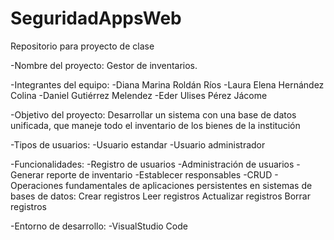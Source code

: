 # SeguridadAppsWeb
Repositorio para proyecto de clase

-Nombre del proyecto: Gestor de inventarios.

-Integrantes del equipo:
  -Diana Marina Roldán Ríos
  -Laura Elena Hernández Colina
  -Daniel Gutiérrez Melendez
  -Eder Ulises Pérez Jácome
  
-Objetivo del proyecto: Desarrollar un sistema con una base de datos unificada, que maneje todo el inventario de los bienes de la institución
 
-Tipos de usuarios:
  -Usuario estandar
  -Usuario administrador
 
-Funcionalidades:
  -Registro de usuarios
  -Administración de usuarios
  -Generar reporte de inventario
  -Establecer responsables
  -CRUD - Operaciones fundamentales de aplicaciones persistentes en sistemas de bases de datos:
      Crear registros
      Leer registros
      Actualizar registros
      Borrar registros
 
-Entorno de desarrollo:
  -VisualStudio Code
 
